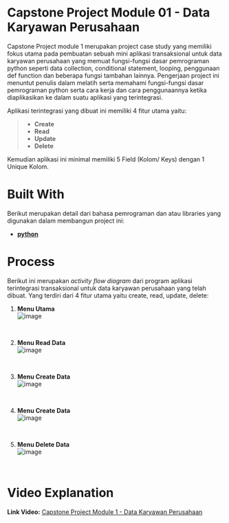 # Capstone Project Module 01 - Data Karyawan Perusahaan

Capstone Project module 1 merupakan project case study yang memiliki fokus utama pada pembuatan sebuah mini aplikasi transaksional untuk data karyawan perusahaan yang memuat fungsi-fungsi dasar pemrograman python seperti data collection, conditional statement, looping, penggunaan def function dan beberapa fungsi tambahan lainnya. Pengerjaan project ini menuntut penulis dalam melatih serta memahami fungsi-fungsi dasar pemrograman python serta cara kerja dan cara penggunaannya ketika diaplikasikan ke dalam suatu aplikasi yang terintegrasi. <br>

Aplikasi terintegrasi yang dibuat ini memiliki 4 fitur utama yaitu:
> * **Create**
> * **Read**
> * **Update**
> * **Delete** 

Kemudian aplikasi ini minimal memiliki 5 Field (Kolom/ Keys) dengan 1 Unique Kolom.

# Built With
Berikut merupakan detail dari bahasa pemrograman dan atau libraries yang digunakan dalam membangun project ini:
- [**python**](https://www.python.org/)

# Process
Berikut ini merupakan _activity flow diagram_ dari program aplikasi terintegrasi transaksional untuk data karyawan perusahaan yang telah dibuat. Yang terdiri dari 4 fitur utama yaitu create, read, update, delete:

1. **Menu Utama**<br>
![image](https://user-images.githubusercontent.com/73176284/163536566-86dae8cf-d8be-42e5-883e-fac099a984ef.png)
<br>

2. **Menu Read Data**<br>
![image](https://user-images.githubusercontent.com/73176284/163536995-7b86e9ce-a32e-4a84-9aa3-0640bddcd3ba.png)
<br>

3. **Menu Create Data**<br>
![image](https://user-images.githubusercontent.com/73176284/163537126-569d0167-864a-4473-b5bd-67e6bda6d82d.png)
<br>

4. **Menu Create Data**<br>
![image](https://user-images.githubusercontent.com/73176284/163537346-3592b4b2-1d5c-417f-b10e-9fe6e9137db5.png)
<br>

5. **Menu Delete Data**<br>
![image](https://user-images.githubusercontent.com/73176284/163537418-906e5ef8-b83a-42db-8000-0494a0b496bc.png)
<br>

# Video Explanation
**Link Video:** [Capstone Project Module 1 - Data Karyawan Perusahaan](https://youtu.be/gslFkFzXCi8)
